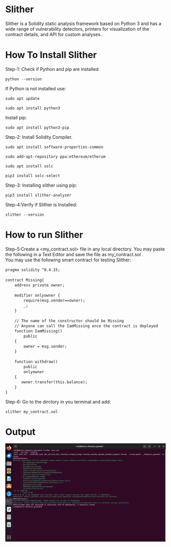 # Slither
Slither is a Solidity static analysis framework based on Python 3 and has a wide range of vulnerability detectors, printers for visualization of the contract details, and API for custom analyses.



# How To Install Slither

Step-1: Check if Python and pip are installed
```
python --version
```
  If Python is not installed use:
```
sudo apt update
```
```
sudo apt install python3
```
  Install pip:
```
sudo apt install python3-pip
```
Step-2: Install Solidity Compiler.
```
sudo apt install software-properties-common
```
```
sudo add-apt-repository ppa:ethereum/etherum
```
```
sudo apt install solc
```
```
pip3 install solc-select
```

Step-3: Installing slither using pip:
```
pip3 install slither-analyzer
```
Step-4:Verify if Slither is Installed:
```
slither --version
```
# How to run Slither

Step-5:Create a <my_contract.sol> file in any local directory. You may paste the following in a Text Editor and save the file as my_contract.sol .<br>
You may use the following smart contract for testing Slither:
```
pragma solidity ^0.4.15;

contract Missing{
    address private owner;

    modifier onlyowner {
        require(msg.sender==owner);
        _;
    }

    // The name of the constructor should be Missing
    // Anyone can call the IamMissing once the contract is deployed
    function IamMissing()
        public 
    {
        owner = msg.sender;
    }

    function withdraw() 
        public 
        onlyowner
    {
       owner.transfer(this.balance);
    }
}
```
Step-6: Go to the dirctory in you terminal and add:
```
slither my_contract.sol
```
# Output
![output](https://github.com/uv-goswami/Solidity_Samart_Contract_Tools/blob/main/Slither/output.png)
